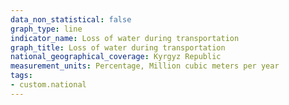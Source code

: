 ```yaml
---
data_non_statistical: false
graph_type: line
indicator_name: Loss of water during transportation
graph_title: Loss of water during transportation
national_geographical_coverage: Kyrgyz Republic
measurement_units: Percentage, Million cubic meters per year
tags:
- custom.national
---
```

